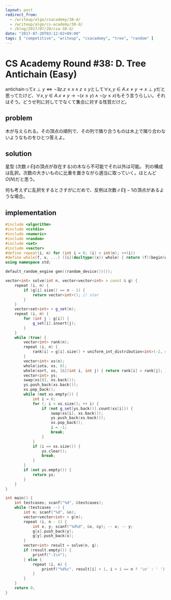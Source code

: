 ```yaml
---
layout: post
redirect_from:
  - /writeup/algo/csacademy/38-d/
  - /writeup/algo/cs-academy/38-d/
  - /blog/2017/07/20/csa-38-d/
date: "2017-07-20T03:12:02+09:00"
tags: [ "competitive", "writeup", "csacademy", "tree", "random" ]
---
```


# CS Academy Round #38: D. Tree Antichain (Easy)

antichainって$x \perp y \iff \lnot \exists z. z \le x \land z \le y$として$\forall x, y \in A. x \ne y \to x \perp y$だと思ってたけど、$\forall x, y \in A. x \ne y \to \lnot (x \le y) \land \lnot (y \le x)$もそう言うらしい。それはそう。どうせ列に対してでなくて集合に対する性質だけど。

## problem

木が与えられる。その頂点の順列で、その列で隣り合うものは木上で隣り合わないようなものをひとつ答えよ。

## solution

星型 (次数$\|E\|$の頂点が存在する)の木なら不可能でそれ以外は可能。
列の構成は乱択。次数の大きいものに比重を置きながら適当に取っていく。ほとんど$O(N)$だと思う。

何も考えずに乱択をするとさすがにだめで、反例は次数$\|E\| - 1$の頂点があるような場合。

## implementation

``` c++
#include <algorithm>
#include <cstdio>
#include <numeric>
#include <random>
#include <set>
#include <vector>
#define repeat(i, n) for (int i = 0; (i) < int(n); ++(i))
#define whole(f, x, ...) ([&](decltype((x)) whole) { return (f)(begin(whole), end(whole), ## __VA_ARGS__); })(x)
using namespace std;

default_random_engine gen((random_device())());

vector<int> solve(int n, vector<vector<int> > const & g) {
    repeat (i, n) {
        if (g[i].size() == n - 1) {
            return vector<int>(); // star
        }
    }
    vector<set<int> > g_set(n);
    repeat (i, n) {
        for (int j : g[i]) {
            g_set[i].insert(j);
        }
    }
    while (true) {
        vector<int> rank(n);
        repeat (i, n) {
            rank[i] = g[i].size() + uniform_int_distribution<int>(-2, 4)(gen);
        }
        vector<int> xs(n);
        whole(iota, xs, 0);
        whole(sort, xs, [&](int i, int j) { return rank[i] > rank[j]; });
        vector<int> ys;
        swap(xs[0], xs.back());
        ys.push_back(xs.back());
        xs.pop_back();
        while (not xs.empty()) {
            int i = 0;
            for (; i < xs.size(); ++ i) {
                if (not g_set[ys.back()].count(xs[i])) {
                    swap(xs[i], xs.back());
                    ys.push_back(xs.back());
                    xs.pop_back();
                    i = -1;
                    break;
                }
            }
            if (i == xs.size()) {
                ys.clear();
                break;
            }
        }
        if (not ys.empty()) {
            return ys;
        }
    }
}

int main() {
    int testcases; scanf("%d", &testcases);
    while (testcases --) {
        int n; scanf("%d", &n);
        vector<vector<int> > g(n);
        repeat (i, n - 1) {
            int x, y; scanf("%d%d", &x, &y); -- x; -- y;
            g[x].push_back(y);
            g[y].push_back(x);
        }
        vector<int> result = solve(n, g);
        if (result.empty()) {
            printf("-1\n");
        } else {
            repeat (i, n) {
                printf("%d%c", result[i] + 1, i + 1 == n ? '\n' : ' ');
            }
        }
    }
    return 0;
}
```
